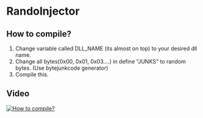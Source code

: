 # RandoInjector

## How to compile?
1) Change variable called DLL_NAME (its almost on top) to your desired dll name.
2) Change all bytes(0x00, 0x01, 0x03....) in define "JUNKS" to random bytes. (Use bytejunkcode generator)
3) Compile this. 

## Video
[![How to compile?](https://img.youtube.com/vi/bA3CcQ4p1QQ/0.jpg)](https://www.youtube.com/watch?v=bA3CcQ4p1QQ)

